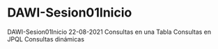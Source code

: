 # DAWI-Sesion01Inicio
DAWI-Sesion01Inicio 22-08-2021
Consultas en una Tabla
Consultas en JPQL
Consultas dinámicas
